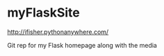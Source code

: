 myFlaskSite
===========
http://ifisher.pythonanywhere.com/

Git rep for my Flask homepage along with the media
